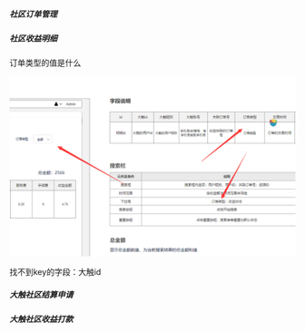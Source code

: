 ##### 社区订单管理



##### 社区收益明细 

订单类型的值是什么

![image-20201120003437823](image-20201120003437823.png)



找不到key的字段：大触id





##### 大触社区结算申请 



##### 大触社区收益打款 

